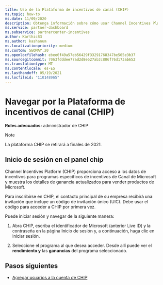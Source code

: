```yaml
---
title: Uso de la Plataforma de incentivos de canal (CHIP)
ms.topic: how-to
ms.date: 11/09/2020
description: Obtenga información sobre cómo usar Channel Incentives Platform (CHIP) para el trabajo de incentivos. Tenga en cuenta que esta plataforma se retirará a finales de 2021.
ms.service: partner-dashboard
ms.subservice: partnercenter-incentives
author: Karthic83
ms.author: kashanum
ms.localizationpriority: medium
ms.custom: SEOMAY.20
ms.openlocfilehash: ebee6f49a57eb56429f33291768347be505e3b37
ms.sourcegitcommit: 7063fdddee77ad2d8e627ab3c806f76d173ab652
ms.translationtype: MT
ms.contentlocale: es-ES
ms.lasthandoff: 05/19/2021
ms.locfileid: "110148965"
---
```

# <a name="navigate-the-channel-incentives-platform-chip"></a>Navegar por la Plataforma de incentivos de canal (CHIP)

**Roles adecuados:** administrador de CHIP

>[!NOTE]
>La plataforma CHIP se retirará a finales de 2021.

## <a name="sign-into-the-chip-dashboard"></a>Inicio de sesión en el panel chip

Channel Incentives Platform (CHIP) proporciona acceso a los datos de incentivos para programas específicos de incentivos de Canal de Microsoft y muestra los detalles de ganancia actualizados para vender productos de Microsoft.

Para inscribirse en CHIP, el contacto principal de su empresa recibirá una invitación que incluye un código de invitación único (UIC). Debe usar el código para acceder a CHIP por primera vez.


Puede iniciar sesión y navegar de la siguiente manera:

1. Abra CHIP, escriba el identificador de Microsoft (anterior Live ID) y la contraseña en la página Inicio de sesión y, a continuación, haga clic en Iniciar sesión.
 
1. Seleccione el programa al que desea acceder.
Desde allí puede ver el **rendimiento y** las **ganancias** del programa seleccionado. 

## <a name="next-steps"></a>Pasos siguientes

- [Agregar usuarios a la cuenta de CHIP](chip-users.md)